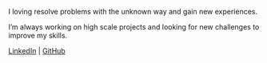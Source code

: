 I loving resolve problems with the unknown way and gain new experiences.

I’m always working on high scale projects and looking for new challenges to improve my skills.

[LinkedIn](https://www.linkedin.com/in/mohammadahmady173) | [GitHub](https://github.com/ahmady173)
